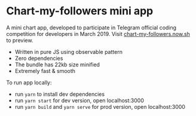 # Chart-my-followers mini app

A mini chart app, developed to participate in Telegram official coding competition for developers in March 2019. Visit [chart-my-followers.now.sh](https://chart-my-followers.now.sh) to preview.

- Written in pure JS using observable pattern
- Zero dependencies
- The bundle has 22kb size minified
- Extremely fast & smooth

To run app locally:

- run `yarn` to install dev dependencies
- run `yarn start` for dev version, open localhost:3000
- run `yarn build` and `yarn serve` for prod version, open localhost:3000
